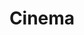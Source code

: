 ---
title: Cinema
videoGrid:
  - videoTitle: A Força de Uma Marca Jeep Dahruj
    videoImage: /assets/uploads/pages/frame8.png
    videoGif: /assets/uploads/gifs/reel-jean.gif
    videoLink: "448393321"
    videoCategory: Curta-metragem
    videoRoles:
      - Assistente de Direção
      - Editor
      - Produtor
      - Diretor de Fotografia
    videoDescription: Mussum Ipsum, cacilds vidis litro abertis. Mé faiz elementum
      girarzis, nisi eros vermeio. Nullam volutpat risus nec leo commodo, ut
      interdum diam laoreet. Sed non consequat odio.
  - videoTitle: Roteiro Culpa
    videoImage: /assets/uploads/pages/frame3.png
    videoGif: /assets/uploads/pages/frame3.png
    videoLink:
    videoCategory: Roteiro
    videoRoles:
      - Roteirista
    videoDescription: Mussum Ipsum, cacilds vidis litro abertis. Mé faiz elementum
      girarzis, nisi eros vermeio. Nullam volutpat risus nec leo commodo, ut
      interdum diam laoreet. Sed non consequat odio.
    videoContent: >-
      Mussum Ipsum, **cacilds vidis** litro abertis. Mé faiz elementum
      girarzis, nisi eros vermeio. Nullam volutpat risus nec leo commodo, ut
      interdum diam laoreet. Sed non consequat odio.
      

      Mussum Ipsum, **cacilds vidis** litro abertis. Mé faiz elementum girarzis, nisi eros vermeio. Nullam volutpat risus nec leo commodo, ut interdum diam laoreet. Sed non consequat odio. Mussum Ipsum, cacilds vidis litro abertis.

  - videoTitle: Terceiro Título
    videoImage: /assets/uploads/pages/frame9.png
    videoGif: /assets/uploads/gifs/reel-jean.gif
    videoLink: "448393321"
    videoCategory: Curta-metragem
    videoRoles:
      - Produtor
      - Diretor de Fotografia
      - Diretor de Fotografia
      - Montagem
      - Editor
    videoDescription: Mussum Ipsum, cacilds vidis litro abertis. Mé faiz elementum
      girarzis, nisi eros vermeio. Nullam volutpat risus nec leo commodo, ut
      interdum diam laoreet. Sed non consequat odio. Si num tem leite então bota
      uma pinga aí cumpadi! Mauris nec dolor in eros commodo tempor.
    videoContent: >-
      ### Mostras e Festivais


      * **Nome da Mostra**, 2018

      * **Festival Espetacular**, 2018

      * **Outra Mostra**, 2019

      * **Terceira Mostra**, 2020

  - videoTitle: Quarto Título
    videoImage: /assets/uploads/pages/frame6.png
    videoGif: /assets/uploads/pages/frame6.png
    videoLink: "239438136"
    videoCategory: Curta-metragem
    videoRoles:
      - Produtor  
      - Assistente de Direção
      - Editor
      - Diretor de Fotografia
    videoDescription: Mussum Ipsum, cacilds vidis litro abertis. Mé faiz elementum
      girarzis, nisi eros vermeio. Nullam volutpat risus nec leo commodo, ut
      interdum diam laoreet. Sed non consequat odio.
  - videoTitle: Quinto Título
    videoImage: /assets/uploads/pages/frame5.png
    videoGif: /assets/uploads/pages/frame5.png
    videoLink: "239438136"
    videoCategory: Longa-metragem
    videoRoles:
      - Editor
      - Montagem
    videoDescription: Mussum Ipsum, cacilds vidis litro abertis. Mé faiz elementum
      girarzis, nisi eros vermeio. Nullam volutpat risus nec leo commodo, ut
      interdum diam laoreet. Sed non consequat odio.  Mussum Ipsum, cacilds
      vidis litro abertis. Mé faiz elementum girarzis, nisi eros vermeio. Nullam
      volutpat risus nec leo commodo, ut interdum diam laoreet. Sed non
      consequat odio.
---